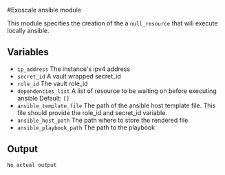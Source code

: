 #Exoscale ansible module

This module specifies the creation of the a `null_resource` that will execute locally ansible.


## Variables
- `ip_address`
   The instance's ipv4 address
- `secret_id`
   A vault wrapped secret_id 
- `role_id`
   The vault role_id
- `dependencies_list`
    A list of resource to be waiting on before executing ansible
    Default: `[]`
- `ansible_template_file`
    The path of the ansible host template file.
    This file should provide the role_id and secret_id variable.
- `ansible_host_path`
    The path where to store the rendered file
- `ansible_playbook_path`
    The path to the playbook

## Output
`No actual output`